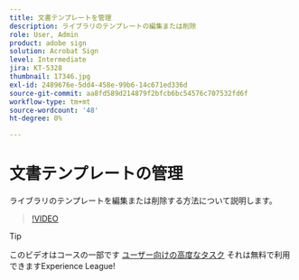 ```yaml
---
title: 文書テンプレートを管理
description: ライブラリのテンプレートの編集または削除
role: User, Admin
product: adobe sign
solution: Acrobat Sign
level: Intermediate
jira: KT-5328
thumbnail: 17346.jpg
exl-id: 2489676e-5dd4-458e-99b6-14c671ed336d
source-git-commit: aa8fd589d214879f2bfcb6bc54576c707532fd6f
workflow-type: tm+mt
source-wordcount: '48'
ht-degree: 0%

---
```


# 文書テンプレートの管理

ライブラリのテンプレートを編集または削除する方法について説明します。

>[!VIDEO](https://video.tv.adobe.com/v/342567?quality=12&learn=on&hidetitle=true)

>[!TIP]
>
>このビデオはコースの一部です [ユーザー向けの高度なタスク](https://experienceleague.adobe.com/?recommended=Sign-U-1-2020.3) それは無料で利用できますExperience League!